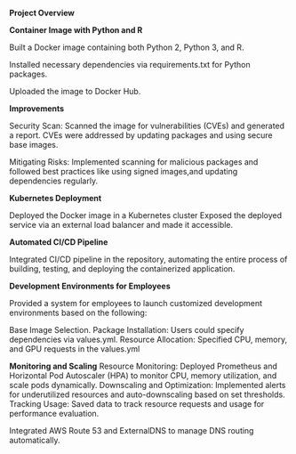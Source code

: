 **Project Overview**

**Container Image with Python and R**

Built a Docker image containing both Python 2, Python 3, and R. 

Installed necessary dependencies via requirements.txt for Python packages.

Uploaded the image to Docker Hub. 

**Improvements**

Security Scan: Scanned the image for vulnerabilities (CVEs) and generated a report. CVEs were addressed by updating packages and using secure base images.

Mitigating Risks: Implemented scanning for malicious packages and followed best practices like using signed images,and updating dependencies regularly.

**Kubernetes Deployment**

Deployed the Docker image in a Kubernetes cluster 
Exposed the deployed service via an external load balancer and made it accessible. 

**Automated CI/CD Pipeline**

Integrated CI/CD pipeline in the repository, automating the entire process of building, testing, and deploying the containerized application.

**Development Environments for Employees**

Provided a system for employees to launch customized development environments based on the following:

Base Image Selection.
Package Installation: Users could specify dependencies via values.yml.
Resource Allocation: Specified CPU, memory, and GPU requests in the values.yml

**Monitoring and Scaling**
Resource Monitoring: Deployed Prometheus and Horizontal Pod Autoscaler (HPA) to monitor CPU, memory utilization, and scale pods dynamically.
Downscaling and Optimization: Implemented alerts for underutilized resources and auto-downscaling based on set thresholds.
Tracking Usage: Saved data to track resource requests and usage for performance evaluation.

Integrated AWS Route 53 and ExternalDNS to manage DNS routing automatically.





